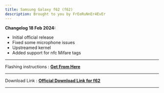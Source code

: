 ```yaml
---
title: Samsung Galaxy f62 (f62) 
description: Brought to you by FrEeRuNnEr4EvEr
---
```


<b>Changelog 18 Feb 2024:</b>
- Initial official release
- Fixed some microphone issues
- Upstreamed kernel
- Added support for nfc Mifare tags

----
Flashing instructions : [**Get From Here**](https://github.com/Matrixx-Devices/Matrixx-Devices.github.io/blob/main/devices/samsung/f62_inst.md)

----
Download Link : [**Official Download Link for f62**](https://sourceforge.net/projects/projectmatrixx/files/Android-14/f62/)

----
